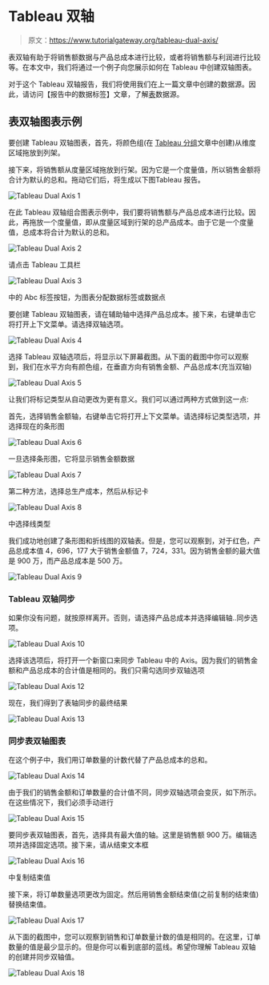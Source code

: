 # Tableau 双轴

> 原文：<https://www.tutorialgateway.org/tableau-dual-axis/>

表双轴有助于将销售额数据与产品总成本进行比较，或者将销售额与利润进行比较等。在本文中，我们将通过一个例子向您展示如何在 Tableau 中创建双轴图表。

对于这个 Tableau 双轴报告，我们将使用我们在上一篇文章中创建的数据源。因此，请访问【报告中的数据标签】文章，了解[表](https://www.tutorialgateway.org/tableau/)数据源。

## 表双轴图表示例

要创建 Tableau 双轴图表，首先，将颜色组(在 [Tableau 分组](https://www.tutorialgateway.org/tableau-grouping/)文章中创建)从维度区域拖放到列架。

接下来，将销售额从度量区域拖放到行架。因为它是一个度量值，所以销售金额将合计为默认的总和。拖动它们后，将生成以下图Tableau 报告。

![Tableau Dual Axis 1](img/c0e9ec2316c2bfaac161b547c8044e85.png)

在此 Tableau 双轴组合图表示例中，我们要将销售额与产品总成本进行比较。因此，再拖放一个度量值，即从度量区域到行架的总产品成本。由于它是一个度量值，总成本将合计为默认的总和。

![Tableau Dual Axis 2](img/663869834c9369cb1330d1dddf268b04.png)

请点击 Tableau 工具栏

![Tableau Dual Axis 3](img/982a6efe3ef2b58569d1e27ba221afb8.png)

中的 Abc 标签按钮，为图表分配数据标签或数据点

要创建 Tableau 双轴图表，请在辅助轴中选择产品总成本。接下来，右键单击它将打开上下文菜单。请选择双轴选项。

![Tableau Dual Axis 4](img/1e42a406c08974a6d8d79553423a943a.png)

选择 Tableau 双轴选项后，将显示以下屏幕截图。从下面的截图中你可以观察到，我们在水平方向有颜色组，在垂直方向有销售金额、产品总成本(充当双轴)

![Tableau Dual Axis 5](img/46fcade988ea68bfc6067c1a14c01af7.png)

让我们将标记类型从自动更改为更有意义。我们可以通过两种方式做到这一点:

首先，选择销售金额轴，右键单击它将打开上下文菜单。请选择标记类型选项，并选择现在的条形图

![Tableau Dual Axis 6](img/2d55255ec22daa7d4bbaa63d63fac7f7.png)

一旦选择条形图，它将显示销售金额数据

![Tableau Dual Axis 7](img/dbfe938a5821c7478b6e3f451a9d2234.png)

第二种方法，选择总生产成本，然后从标记卡

![Tableau Dual Axis 8](img/81a5caffe266e47c24d3da01fbe10413.png)

中选择线类型

我们成功地创建了条形图和折线图的双轴表。但是，您可以观察到，对于红色，产品总成本值 4，696，177 大于销售金额值 7，724，331。因为销售金额的最大值是 900 万，而产品总成本是 500 万。

![Tableau Dual Axis 9](img/c6afb4d6d3185f497068fadb703c9b74.png)

### Tableau 双轴同步

如果你没有问题，就按原样离开。否则，请选择产品总成本并选择编辑轴..同步选项。

![Tableau Dual Axis 10](img/b57b700ce21e9ff2fd6977ac7af207fc.png)

选择该选项后，将打开一个新窗口来同步 Tableau 中的 Axis。因为我们的销售金额和产品总成本的合计值是相同的。我们只需勾选同步双轴选项

![Tableau Dual Axis 12](img/385420ecf58d1f1693b9a61eb7419496.png)

现在，我们得到了表轴同步的最终结果

![Tableau Dual Axis 13](img/f2652fff7c806e50f3957edf8c2b825f.png)

### 同步表双轴图表

在这个例子中，我们用订单数量的计数代替了产品总成本的总和。

![Tableau Dual Axis 14](img/fdf5cd92fccdb5c82a7c4ca0c691066f.png)

由于我们的销售金额和订单数量的合计值不同，同步双轴选项会变灰，如下所示。在这些情况下，我们必须手动进行

![Tableau Dual Axis 15](img/3fb81b85293b381732ea0abd481413fc.png)

要同步表双轴图表，首先，选择具有最大值的轴。这里是销售额 900 万。编辑选项并选择固定选项。接下来，请从结束文本框

![Tableau Dual Axis 16](img/2f109eba1b5cca77ad6ffd11b26bd370.png)

中复制结束值

接下来，将订单数量选项更改为固定。然后用销售金额结束值(之前复制的结束值)替换结束值。

![Tableau Dual Axis 17](img/5fd1d1587cc54e51c749e5c7e30ae02c.png)

从下面的截图中，您可以观察到销售和订单数量计数的值是相同的。在这里，订单数量的值是最少显示的。但是你可以看到底部的蓝线。希望你理解 Tableau 双轴的创建并同步双轴值。

![Tableau Dual Axis 18](img/171e0705565e33e4f024a30716e79da6.png)